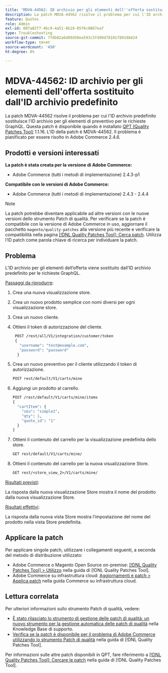 ```yaml
---
title: 'MDVA-44562: ID archivio per gli elementi dell''offerta sostituito dall''ID archivio predefinito'
description: La patch MDVA-44562 risolve il problema per cui l'ID archivio predefinito sostituisce l'ID archivio per gli elementi di preventivo per le richieste GraphQL. Questa patch è disponibile quando è installato [Quality Patches Tool (QPT)](https://experienceleague.adobe.com/it/docs/commerce-operations/tools/quality-patches-tool/quality-patches-tool-to-self-serve-quality-patches) 1.1.16. L'ID della patch è MDVA-44562. Il problema è pianificato per essere risolto in Adobe Commerce 2.4.6.
feature: Quotes
role: Admin
exl-id: 007a82f7-4bc9-4a51-8b18-05f6c0867ea7
type: Troubleshooting
source-git-commit: 7fdb02a6d89d50ea593c5fd99d78101f89198424
workflow-type: tm+mt
source-wordcount: '450'
ht-degree: 0%

---
```


# MDVA-44562: ID archivio per gli elementi dell&#39;offerta sostituito dall&#39;ID archivio predefinito

La patch MDVA-44562 risolve il problema per cui l&#39;ID archivio predefinito sostituisce l&#39;ID archivio per gli elementi di preventivo per le richieste GraphQL. Questa patch è disponibile quando è installato [QPT (Quality Patches Tool)](https://experienceleague.adobe.com/it/docs/commerce-operations/tools/quality-patches-tool/quality-patches-tool-to-self-serve-quality-patches) 1.1.16. L&#39;ID della patch è MDVA-44562. Il problema è pianificato per essere risolto in Adobe Commerce 2.4.6.

## Prodotti e versioni interessati

**La patch è stata creata per la versione di Adobe Commerce:**

* Adobe Commerce (tutti i metodi di implementazione) 2.4.3-p1

**Compatibile con le versioni di Adobe Commerce:**

* Adobe Commerce (tutti i metodi di implementazione) 2.4.3 - 2.4.4

>[!NOTE]
>
>La patch potrebbe diventare applicabile ad altre versioni con le nuove versioni dello strumento Patch di qualità. Per verificare se la patch è compatibile con la versione di Adobe Commerce in uso, aggiornare il pacchetto `magento/quality-patches` alla versione più recente e verificare la compatibilità nella pagina [[!DNL Quality Patches Tool]: Cerca patch](https://experienceleague.adobe.com/it/docs/commerce-operations/tools/quality-patches-tool/quality-patches-tool-to-self-serve-quality-patches). Utilizza l’ID patch come parola chiave di ricerca per individuare la patch.

## Problema

L’ID archivio per gli elementi dell’offerta viene sostituito dall’ID archivio predefinito per le richieste GraphQL.

<u>Passaggi da riprodurre</u>:

1. Crea una nuova visualizzazione store.
1. Crea un nuovo prodotto semplice con nomi diversi per ogni visualizzazione store.
1. Crea un nuovo cliente.
1. Ottieni il token di autorizzazione del cliente.

   ```GraphQL
    POST /rest/all/V1/integration/customer/token
    {
      "username": "test@example.com",
      "password": "password"
     }
   ```

1. Crea un nuovo preventivo per il cliente utilizzando il token di autorizzazione.

   ```GraphQL
   POST rest/default/V1/carts/mine
   ```

1. Aggiungi un prodotto al carrello.

   ```GraphQL
   POST /rest/default/V1/carts/mine/items
   {
     "cartItem": {
       "sku": "simple1",
       "qty": 1,
       "quote_id": "1"
     }
   }
   ```

1. Ottieni il contenuto del carrello per la visualizzazione predefinita dello store.

   ```GraphQL
   GET rest/default/V1/carts/mine/
   ```

1. Ottieni il contenuto del carrello per la nuova visualizzazione Store.

   ```GraphQL
   GET rest/<store_view_2>/V1/carts/mine/
   ```

<u>Risultati previsti</u>:

La risposta dalla nuova visualizzazione Store mostra il nome del prodotto dalla nuova visualizzazione Store.

<u>Risultati effettivi</u>:

La risposta dalla nuova vista Store mostra l’impostazione del nome del prodotto nella vista Store predefinita.

## Applicare la patch

Per applicare singole patch, utilizzare i collegamenti seguenti, a seconda del metodo di distribuzione utilizzato:

* Adobe Commerce o Magento Open Source on-premise: [[!DNL Quality Patches Tool] > Utilizzo](/help/tools/quality-patches-tool/usage.md) nella guida di [!DNL Quality Patches Tool].
* Adobe Commerce su infrastruttura cloud: [Aggiornamenti e patch > Applica patch](https://experienceleague.adobe.com/docs/commerce-cloud-service/user-guide/develop/upgrade/apply-patches.html?lang=it) nella guida Commerce su infrastruttura cloud.

## Lettura correlata

Per ulteriori informazioni sullo strumento Patch di qualità, vedere:

* [È stato rilasciato lo strumento di gestione delle patch di qualità: un nuovo strumento per la gestione automatica delle patch di qualità](https://experienceleague.adobe.com/it/docs/commerce-operations/tools/quality-patches-tool/quality-patches-tool-to-self-serve-quality-patches) nella Knowledge Base di supporto.
* [Verifica se la patch è disponibile per il problema di Adobe Commerce utilizzando lo strumento Patch di qualità](/help/tools/quality-patches-tool/patches-available-in-qpt/check-patch-for-magento-issue-with-magento-quality-patches.md) nella guida di [!DNL Quality Patches Tool].

Per informazioni sulle altre patch disponibili in QPT, fare riferimento a [[!DNL Quality Patches Tool]: Cercare le patch](https://experienceleague.adobe.com/tools/commerce-quality-patches/index.html?lang=it) nella guida di [!DNL Quality Patches Tool].
